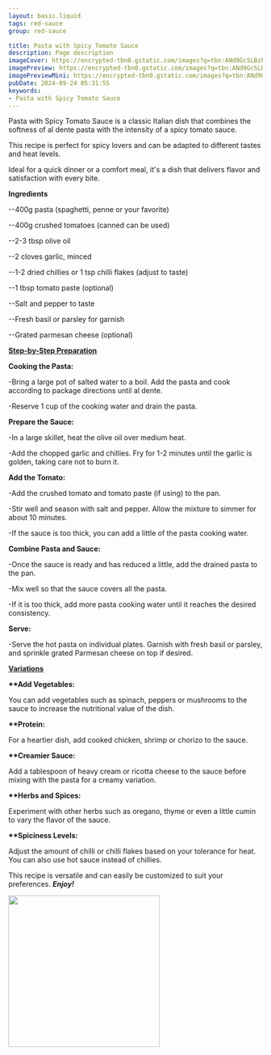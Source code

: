 ```yaml
---
layout: basic.liquid
tags: red-sauce
group: red-sauce

title: Pasta with Spicy Tomato Sauce
description: Page description
imageCover: https://encrypted-tbn0.gstatic.com/images?q=tbn:ANd9GcSLBzh1QR7xVw1nuIQkLvkn8CaMikwIEbYBcw&s
imagePreview: https://encrypted-tbn0.gstatic.com/images?q=tbn:ANd9GcSLBzh1QR7xVw1nuIQkLvkn8CaMikwIEbYBcw&s
imagePreviewMini: https://encrypted-tbn0.gstatic.com/images?q=tbn:ANd9GcSLBzh1QR7xVw1nuIQkLvkn8CaMikwIEbYBcw&s
pubDate: 2024-09-24 05:31:55
keywords:
- Pasta with Spicy Tomato Sauce
---
```




Pasta with Spicy Tomato Sauce is a classic Italian dish that combines the softness of al dente pasta with the intensity of a spicy tomato sauce.

This recipe is perfect for spicy lovers and can be adapted to different tastes and heat levels.

Ideal for a quick dinner or a comfort meal, it's a dish that delivers flavor and satisfaction with every bite.

<b>Ingredients</b>

--400g pasta (spaghetti, penne or your favorite)

--400g crushed tomatoes (canned can be used)

--2-3 tbsp olive oil

--2 cloves garlic, minced

--1-2 dried chillies or 1 tsp chilli flakes (adjust to taste)

--1 tbsp tomato paste (optional)

--Salt and pepper to taste

--Fresh basil or parsley for garnish

--Grated parmesan cheese (optional)

<u><b>Step-by-Step Preparation</b></u>

<b>Cooking the Pasta:</b>

-Bring a large pot of salted water to a boil. Add the pasta and cook according to package directions until al dente.

-Reserve 1 cup of the cooking water and drain the pasta.

<b>Prepare the Sauce:</b>

-In a large skillet, heat the olive oil over medium heat.

-Add the chopped garlic and chillies. Fry for 1-2 minutes until the garlic is golden, taking care not to burn it.

<b>Add the Tomato:</b>

-Add the crushed tomato and tomato paste (if using) to the pan.

-Stir well and season with salt and pepper. Allow the mixture to simmer for about 10 minutes.

-If the sauce is too thick, you can add a little of the pasta cooking water.

<b>Combine Pasta and Sauce:</b>

-Once the sauce is ready and has reduced a little, add the drained pasta to the pan.

-Mix well so that the sauce covers all the pasta.

-If it is too thick, add more pasta cooking water until it reaches the desired consistency.

<b>Serve:</b>

-Serve the hot pasta on individual plates. Garnish with fresh basil or parsley, and sprinkle grated Parmesan cheese on top if desired.

<u><b>Variations</b></u>

<b>**Add Vegetables:</b>

You can add vegetables such as spinach, peppers or mushrooms to the sauce to increase the nutritional value of the dish.

<b>**Protein:</b>

For a heartier dish, add cooked chicken, shrimp or chorizo ​​to the sauce.

<b>**Creamier Sauce:</b>

Add a tablespoon of heavy cream or ricotta cheese to the sauce before mixing with the pasta for a creamy variation.

<b>**Herbs and Spices:</b>

Experiment with other herbs such as oregano, thyme or even a little cumin to vary the flavor of the sauce.

<b>**Spiciness Levels:</b>

Adjust the amount of chilli or chilli flakes based on your tolerance for heat. You can also use hot sauce instead of chillies.

This recipe is versatile and can easily be customized to suit your preferences. <b><i>Enjoy!</i></b>

<img src="https://www.recipetineats.com/tachyon/2023/10/Penne-Arrabbiata-4.jpg" width="300" height="300">